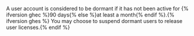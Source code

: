 A user account is considered to be dormant if it has not been active for {% ifversion ghec %}90 days{% else %}at least a month{% endif %}.{% ifversion ghes %} You may choose to suspend dormant users to release user licenses.{% endif %}
